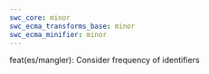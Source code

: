 ```yaml
---
swc_core: minor
swc_ecma_transforms_base: minor
swc_ecma_minifier: minor
---
```


feat(es/mangler): Consider frequency of identifiers

